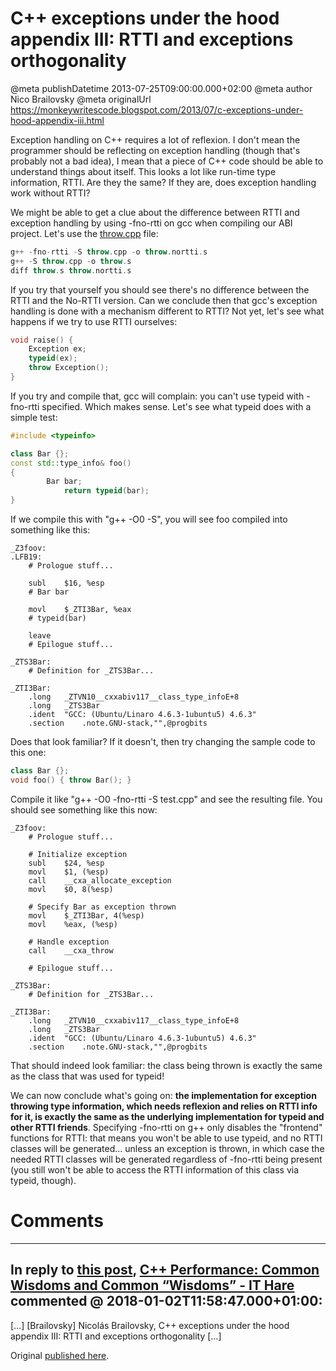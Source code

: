 # C++ exceptions under the hood appendix III: RTTI and exceptions orthogonality

@meta publishDatetime 2013-07-25T09:00:00.000+02:00
@meta author Nico Brailovsky
@meta originalUrl https://monkeywritescode.blogspot.com/2013/07/c-exceptions-under-hood-appendix-iii.html

Exception handling on C++ requires a lot of reflexion. I don't mean the programmer should be reflecting on exception handling (though that's probably not a bad idea), I mean that a piece of C++ code should be able to understand things about itself. This looks a lot like run-time type information, RTTI. Are they the same? If they are, does exception handling work without RTTI?

We might be able to get a clue about the difference between RTTI and exception handling by using -fno-rtti on gcc when compiling our ABI project. Let's use the [throw.cpp](https://github.com/nicolasbrailo/cpp_exception_handling_abi/blob/master/abi_v12/throw.cpp) file:

```c++
g++ -fno-rtti -S throw.cpp -o throw.nortti.s
g++ -S throw.cpp -o throw.s
diff throw.s throw.nortti.s
```

If you try that yourself you should see there's no difference between the RTTI and the No-RTTI version. Can we conclude then that gcc's exception handling is done with a mechanism different to RTTI? Not yet, let's see what happens if we try to use RTTI ourselves:

```c++
void raise() {
    Exception ex;
    typeid(ex);
    throw Exception();
}
```

If you try and compile that, gcc will complain: you can't use typeid with -fno-rtti specified. Which makes sense. Let's see what typeid does with a simple test:

```c++
#include <typeinfo>

class Bar {};
const std::type_info& foo()
{
        Bar bar;
            return typeid(bar);
}
```

If we compile this with "g++ -O0 -S", you will see foo compiled into something like this:

```
_Z3foov:
.LFB19:
    # Prologue stuff...

    subl    $16, %esp
    # Bar bar

    movl    $_ZTI3Bar, %eax
    # typeid(bar)

    leave
    # Epilogue stuff...

_ZTS3Bar:
    # Definition for _ZTS3Bar...

_ZTI3Bar:
    .long   _ZTVN10__cxxabiv117__class_type_infoE+8
    .long   _ZTS3Bar
    .ident  "GCC: (Ubuntu/Linaro 4.6.3-1ubuntu5) 4.6.3"
    .section    .note.GNU-stack,"",@progbits
```

Does that look familiar? If it doesn't, then try changing the sample code to this one:

```c++
class Bar {};
void foo() { throw Bar(); }
```

Compile it like "g++ -O0 -fno-rtti -S test.cpp" and see the resulting file. You should see something like this now:

```
_Z3foov:
    # Prologue stuff...

    # Initialize exception
    subl    $24, %esp
    movl    $1, (%esp)
    call    __cxa_allocate_exception
    movl    $0, 8(%esp)

    # Specify Bar as exception thrown
    movl    $_ZTI3Bar, 4(%esp)
    movl    %eax, (%esp)

    # Handle exception
    call    __cxa_throw

    # Epilogue stuff...

_ZTS3Bar:
    # Definition for _ZTS3Bar...

_ZTI3Bar:
    .long   _ZTVN10__cxxabiv117__class_type_infoE+8
    .long   _ZTS3Bar
    .ident  "GCC: (Ubuntu/Linaro 4.6.3-1ubuntu5) 4.6.3"
    .section    .note.GNU-stack,"",@progbits
```

That should indeed look familiar: the class being thrown is exactly the same as the class that was used for typeid!

We can now conclude what's going on: **the implementation for exception throwing type information, which needs reflexion and relies on RTTI info for it, is exactly the same as the underlying implementation for typeid and other RTTI friends**. Specifying -fno-rtti on g++ only disables the "frontend" functions for RTTI: that means you won't be able to use typeid, and no RTTI classes will be generated... unless an exception is thrown, in which case the needed RTTI classes will be generated regardless of -fno-rtti being present (you still won't be able to access the RTTI information of this class via typeid, though).


# Comments

---
## In reply to [this post](), [C++ Performance: Common Wisdoms and Common “Wisdoms” - IT Hare](/blog_md/youfoundadeadlink.md) commented @ 2018-01-02T11:58:47.000+01:00:

[…] [Brailovsky] Nicolás Brailovsky, C++ exceptions under the hood appendix III: RTTI and exceptions orthogonality […]

Original [published here](/blog_md/2013/0725_CexceptionsunderthehoodappendixIIIRTTIandexceptionsorthogonality.md).
